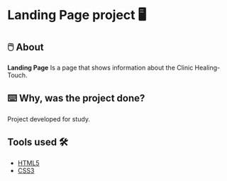 <h1 aling="center">
  Landing Page project 🖥️
</h1>

## 🖱️ About

**Landing Page** Is a page that shows information about the Clinic Healing-Touch. 

## ⌨️ Why, was the project done? 

Project developed for study.

## Tools used 🛠️

- [HTML5](https://developer.mozilla.org/pt-BR/docs/Web/HTML/Element)
- [CSS3](https://developer.mozilla.org/pt-BR/docs/Web/CSS)
